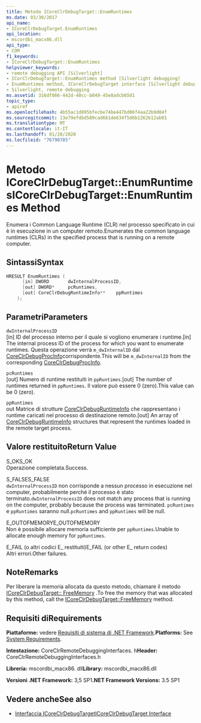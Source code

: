 ```yaml
---
title: Metodo ICoreClrDebugTarget::EnumRuntimes
ms.date: 03/30/2017
api_name:
- ICoreClrDebugTarget.EnumRuntimes
api_location:
- mscordbi_macx86.dll
api_type:
- COM
f1_keywords:
- ICoreClrDebugTarget::EnumRuntimes
helpviewer_keywords:
- remote debugging API [Silverlight]
- ICorClrDebugTarget::EnumRuntimes method [Silverlight debugging]
- EnumRuntimes method, ICoreClrDebugTarget interface [Silverlight debugging]
- Silverlight, remote debugging
ms.assetid: 316df866-442d-40cc-b049-45e8adcb65d1
topic_type:
- apiref
ms.openlocfilehash: 4b55ac1d895bfecbe74be447bd06f4aa22b9d04f
ms.sourcegitcommit: 13e79efdbd589cad6b1de634f5d6b1262b12ab01
ms.translationtype: MT
ms.contentlocale: it-IT
ms.lasthandoff: 01/28/2020
ms.locfileid: "76790785"
---
```

# <a name="icoreclrdebugtargetenumruntimes-method"></a><span data-ttu-id="aa476-102">Metodo ICoreClrDebugTarget::EnumRuntimes</span><span class="sxs-lookup"><span data-stu-id="aa476-102">ICoreClrDebugTarget::EnumRuntimes Method</span></span>
<span data-ttu-id="aa476-103">Enumera i Common Language Runtime (CLR) nel processo specificato in cui è in esecuzione in un computer remoto.</span><span class="sxs-lookup"><span data-stu-id="aa476-103">Enumerates the common language runtimes (CLRs) in the specified process that is running on a remote computer.</span></span>  
  
## <a name="syntax"></a><span data-ttu-id="aa476-104">Sintassi</span><span class="sxs-lookup"><span data-stu-id="aa476-104">Syntax</span></span>  
  
```cpp  
HRESULT EnumRuntimes (  
      [in] DWORD       dwInternalProcessID,  
      [out] DWORD*     pcRuntimes,  
      [out] CoreClrDebugRuntimeInfo**    ppRuntimes  
    );  
```  
  
## <a name="parameters"></a><span data-ttu-id="aa476-105">Parametri</span><span class="sxs-lookup"><span data-stu-id="aa476-105">Parameters</span></span>  
 `dwInternalProcessID`  
 <span data-ttu-id="aa476-106">[in] ID del processo interno per il quale si vogliono enumerare i runtime.</span><span class="sxs-lookup"><span data-stu-id="aa476-106">[in] The internal process ID of the process for which you want to enumerate runtimes.</span></span> <span data-ttu-id="aa476-107">Questa operazione verrà `m_dwInternalID` dal [CoreClrDebugProcInfo](coreclrdebugprocinfo-structure.md)corrispondente.</span><span class="sxs-lookup"><span data-stu-id="aa476-107">This will be `m_dwInternalID` from the corresponding [CoreClrDebugProcInfo](coreclrdebugprocinfo-structure.md).</span></span>  
  
 `pcRuntimes`  
 <span data-ttu-id="aa476-108">[out] Numero di runtime restituiti in `ppRuntimes`.</span><span class="sxs-lookup"><span data-stu-id="aa476-108">[out] The number of runtimes returned in `ppRuntimes`.</span></span> <span data-ttu-id="aa476-109">Il valore può essere 0 (zero).</span><span class="sxs-lookup"><span data-stu-id="aa476-109">This value can be 0 (zero).</span></span>  
  
 `ppRuntimes`  
 <span data-ttu-id="aa476-110">out Matrice di strutture [CoreClrDebugRuntimeInfo](coreclrdebugruntimeinfo-structure.md) che rappresentano i runtime caricati nel processo di destinazione remoto.</span><span class="sxs-lookup"><span data-stu-id="aa476-110">[out] An array of [CoreClrDebugRuntimeInfo](coreclrdebugruntimeinfo-structure.md) structures that represent the runtimes loaded in the remote target process.</span></span>  
  
## <a name="return-value"></a><span data-ttu-id="aa476-111">Valore restituito</span><span class="sxs-lookup"><span data-stu-id="aa476-111">Return Value</span></span>  
 <span data-ttu-id="aa476-112">S_OK</span><span class="sxs-lookup"><span data-stu-id="aa476-112">S_OK</span></span>  
 <span data-ttu-id="aa476-113">Operazione completata.</span><span class="sxs-lookup"><span data-stu-id="aa476-113">Success.</span></span>  
  
 <span data-ttu-id="aa476-114">S_FALSE</span><span class="sxs-lookup"><span data-stu-id="aa476-114">S_FALSE</span></span>  
 <span data-ttu-id="aa476-115">`dwInternalProcessID` non corrisponde a nessun processo in esecuzione nel computer, probabilmente perché il processo è stato terminato.</span><span class="sxs-lookup"><span data-stu-id="aa476-115">`dwInternalProcessID` does not match any process that is running on the computer, probably because the process was terminated.</span></span> <span data-ttu-id="aa476-116">`pcRuntimes` e `ppRuntimes` saranno null.</span><span class="sxs-lookup"><span data-stu-id="aa476-116">`pcRuntimes` and `ppRuntimes` will be null.</span></span>  
  
 <span data-ttu-id="aa476-117">E_OUTOFMEMORY</span><span class="sxs-lookup"><span data-stu-id="aa476-117">E_OUTOFMEMORY</span></span>  
 <span data-ttu-id="aa476-118">Non è possibile allocare memoria sufficiente per `ppRuntimes`.</span><span class="sxs-lookup"><span data-stu-id="aa476-118">Unable to allocate enough memory for `ppRuntimes`.</span></span>  
  
 <span data-ttu-id="aa476-119">E_FAIL (o altri codici E_ restituiti)</span><span class="sxs-lookup"><span data-stu-id="aa476-119">E_FAIL (or other E_ return codes)</span></span>  
 <span data-ttu-id="aa476-120">Altri errori.</span><span class="sxs-lookup"><span data-stu-id="aa476-120">Other failures.</span></span>  
  
## <a name="remarks"></a><span data-ttu-id="aa476-121">Note</span><span class="sxs-lookup"><span data-stu-id="aa476-121">Remarks</span></span>  
 <span data-ttu-id="aa476-122">Per liberare la memoria allocata da questo metodo, chiamare il metodo [ICoreClrDebugTarget:: FreeMemory](icoreclrdebugtarget-freememory-method.md) .</span><span class="sxs-lookup"><span data-stu-id="aa476-122">To free the memory that was allocated by this method, call the [ICoreClrDebugTarget::FreeMemory](icoreclrdebugtarget-freememory-method.md) method.</span></span>  
  
## <a name="requirements"></a><span data-ttu-id="aa476-123">Requisiti di</span><span class="sxs-lookup"><span data-stu-id="aa476-123">Requirements</span></span>  
 <span data-ttu-id="aa476-124">**Piattaforme:** vedere [Requisiti di sistema di .NET Framework](../../../../docs/framework/get-started/system-requirements.md).</span><span class="sxs-lookup"><span data-stu-id="aa476-124">**Platforms:** See [System Requirements](../../../../docs/framework/get-started/system-requirements.md).</span></span>  
  
 <span data-ttu-id="aa476-125">**Intestazione:** CoreClrRemoteDebuggingInterfaces. h</span><span class="sxs-lookup"><span data-stu-id="aa476-125">**Header:** CoreClrRemoteDebuggingInterfaces.h</span></span>  
  
 <span data-ttu-id="aa476-126">**Libreria:** mscordbi_macx86. dll</span><span class="sxs-lookup"><span data-stu-id="aa476-126">**Library:** mscordbi_macx86.dll</span></span>  
  
 <span data-ttu-id="aa476-127">**Versioni .NET Framework:** 3,5 SP1</span><span class="sxs-lookup"><span data-stu-id="aa476-127">**.NET Framework Versions:** 3.5 SP1</span></span>  
  
## <a name="see-also"></a><span data-ttu-id="aa476-128">Vedere anche</span><span class="sxs-lookup"><span data-stu-id="aa476-128">See also</span></span>

- [<span data-ttu-id="aa476-129">Interfaccia ICoreClrDebugTarget</span><span class="sxs-lookup"><span data-stu-id="aa476-129">ICoreClrDebugTarget Interface</span></span>](icoreclrdebugtarget-interface.md)
